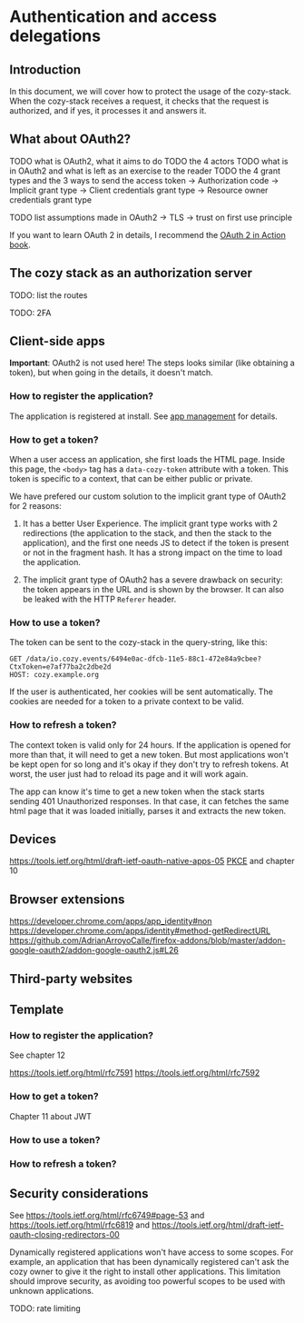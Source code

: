Authentication and access delegations
=====================================

Introduction
------------

In this document, we will cover how to protect the usage of the cozy-stack.
When the cozy-stack receives a request, it checks that the request is
authorized, and if yes, it processes it and answers it.


What about OAuth2?
------------------

TODO what is OAuth2, what it aims to do
TODO the 4 actors
TODO what is in OAuth2 and what is left as an exercise to the reader
TODO the 4 grant types and the 3 ways to send the access token
  -> Authorization code
  -> Implicit grant type
  -> Client credentials grant type
  -> Resource owner credentials grant type

TODO list assumptions made in OAuth2
  -> TLS
  -> trust on first use principle

If you want to learn OAuth 2 in details, I recommend the [OAuth 2 in Action
book](https://www.manning.com/books/oauth-2-in-action).


The cozy stack as an authorization server
-----------------------------------------

TODO: list the routes

TODO: 2FA


Client-side apps
----------------

**Important**: OAuth2 is not used here! The steps looks similar (like obtaining
a token), but when going in the details, it doesn't match.

### How to register the application?

The application is registered at install. See [app management](apps.md) for
details.

### How to get a token?

When a user access an application, she first loads the HTML page. Inside this
page, the `<body>` tag has a `data-cozy-token` attribute with a token. This
token is specific to a context, that can be either public or private.

We have prefered our custom solution to the implicit grant type of OAuth2 for
2 reasons:

1. It has a better User Experience. The implicit grant type works with 2
redirections (the application to the stack, and then the stack to the
application), and the first one needs JS to detect if the token is present or
not in the fragment hash. It has a strong impact on the time to load the
application.

2. The implicit grant type of OAuth2 has a severe drawback on security: the
token appears in the URL and is shown by the browser. It can also be leaked
with the HTTP `Referer` header.

### How to use a token?

The token can be sent to the cozy-stack in the query-string, like this:

```http
GET /data/io.cozy.events/6494e0ac-dfcb-11e5-88c1-472e84a9cbee?CtxToken=e7af77ba2c2dbe2d
HOST: cozy.example.org
```

If the user is authenticated, her cookies will be sent automatically. The
cookies are needed for a token to a private context to be valid.

### How to refresh a token?

The context token is valid only for 24 hours. If the application is opened for
more than that, it will need to get a new token. But most applications won't
be kept open for so long and it's okay if they don't try to refresh tokens. At
worst, the user just had to reload its page and it will work again.

The app can know it's time to get a new token when the stack starts sending
401 Unauthorized responses. In that case, it can fetches the same html page
that it was loaded initially, parses it and extracts the new token.


Devices
-------

https://tools.ietf.org/html/draft-ietf-oauth-native-apps-05
[PKCE](https://tools.ietf.org/html/rfc7636) and chapter 10


Browser extensions
------------------

https://developer.chrome.com/apps/app_identity#non
https://developer.chrome.com/apps/identity#method-getRedirectURL
https://github.com/AdrianArroyoCalle/firefox-addons/blob/master/addon-google-oauth2/addon-google-oauth2.js#L26


Third-party websites
--------------------


Template
--------

### How to register the application?

See chapter 12

https://tools.ietf.org/html/rfc7591
https://tools.ietf.org/html/rfc7592

### How to get a token?

Chapter 11 about JWT

### How to use a token?

### How to refresh a token?


Security considerations
-----------------------

See https://tools.ietf.org/html/rfc6749#page-53
and https://tools.ietf.org/html/rfc6819
and https://tools.ietf.org/html/draft-ietf-oauth-closing-redirectors-00

Dynamically registered applications won't have access to some scopes. For
example, an application that has been dynamically registered can't ask the
cozy owner to give it the right to install other applications. This limitation
should improve security, as avoiding too powerful scopes to be used with
unknown applications.

TODO: rate limiting
